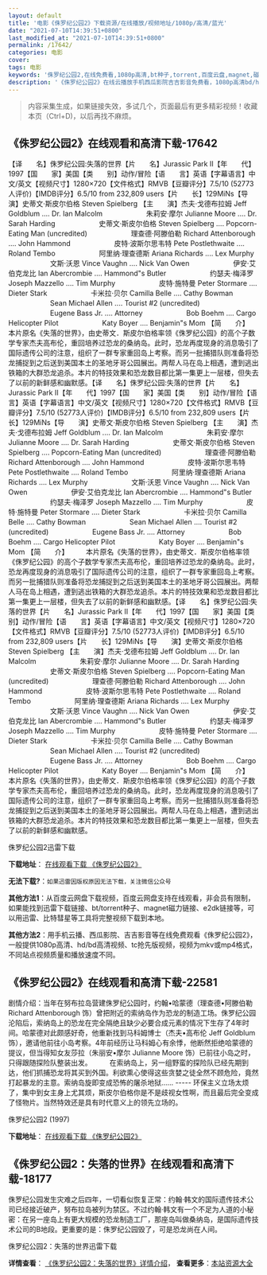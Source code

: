 ```yaml
---
layout: default
title: '电影《侏罗纪公园2》下载资源/在线播放/视频地址/1080p/高清/蓝光'
date: "2021-07-10T14:39:51+0800"
last_modified_at: "2021-07-10T14:39:51+0800"
permalink: /17642/
categories: 电影
cover:
tags: 电影
keywords: '侏罗纪公园2,在线免费看,1080p高清,bt种子,torrent,百度云盘,magnet,磁力链,迅雷下载资源'
description: '《侏罗纪公园2》在线云播放手机西瓜影院吉吉影音免费看，1080p高清bd/hd未删减完整版和tc抢先枪版，mkv/mp4格式，附带bt/torrent种子、magnet/磁力链、百度云盘、网盘资源迅雷下载链接'
---
```


>内容采集生成，如果链接失效，多试几个，页面最后有更多精彩视频！收藏本页（Ctrl+D)，以后再找不麻烦。


## 《侏罗纪公园2》在线观看和高清下载-17642

【译　　名】侏罗纪公园:失落的世界【片　　名】Jurassic Park II【年　　代】1997【国　　家】美国【类　　别】动作/冒险【语　　言】英语【字幕语言】中文/英文【视频尺寸】1280×720【文件格式】RMVB【豆瓣评分】7.5/10 (52773人评价)【IMDB评分】6.5/10 from 232,809 users【片　　长】129MiNs【导　　演】史蒂文·斯皮尔伯格 Steven Spielberg 【主　　演】杰夫·戈德布拉姆 Jeff Goldblum .... Dr. Ian Malcolm 　　　　　　朱莉安·摩尔 Julianne Moore .... Dr. Sarah Harding 　　　　　　史蒂文·斯皮尔伯格 Steven Spielberg .... Popcorn-Eating Man (uncredited) 　　　　　　理查德·阿滕伯勒 Richard Attenborough .... John Hammond 　　　　　　皮特·波斯尔思韦特 Pete Postlethwaite .... Roland Tembo 　　　　　　阿里纳·理查德斯 Ariana Richards .... Lex Murphy 　　　　　　文斯·沃恩 Vince Vaughn .... Nick Van Owen 　　　　　　伊安·艾伯克龙比 Ian Abercrombie .... Hammond"s Butler 　　　　　　约瑟夫·梅泽罗 Joseph Mazzello .... Tim Murphy 　　　　　　皮特·施特曼 Peter Stormare .... Dieter Stark 　　　　　　卡米拉·贝尔 Camilla Belle .... Cathy Bowman 　　　　　　Sean Michael Allen .... Tourist #2 (uncredited) 　　　　　　Eugene Bass Jr. .... Attorney 　　　　　　Bob Boehm .... Cargo Helicopter Pilot 　　　　　　Katy Boyer .... Benjamin"s Mom 【简　　介】　　　本片原名《失落的世界》，由史蒂文．斯皮尔伯格率领《侏罗纪公园》的高个子数学专家杰夫高布伦，重回培养过恐龙的桑纳岛。此时，恐龙再度现身的消息吸引了国际遗传公司的注意，组织了一群专家重回岛上考察。而另一批捕猎队则准备将恐龙捕捉到之后送到美国本土的圣地牙哥公园展出。两帮人马在岛上相遇，遭到逃出铁箱的大群恐龙追杀。本片的特技效果和恐龙数目都比第一集更上一层楼，但失去了以前的新鲜感和幽默感。【译　　名】侏罗纪公园:失落的世界【片　　名】Jurassic Park II【年　　代】1997【国　　家】美国【类　　别】动作/冒险【语　　言】英语【字幕语言】中文/英文【视频尺寸】1280×720【文件格式】RMVB【豆瓣评分】7.5/10 (52773人评价)【IMDB评分】6.5/10 from 232,809 users【片　　长】129MiNs【导　　演】史蒂文·斯皮尔伯格 Steven Spielberg 【主　　演】杰夫·戈德布拉姆 Jeff Goldblum .... Dr. Ian Malcolm 　　　　　　朱莉安·摩尔 Julianne Moore .... Dr. Sarah Harding 　　　　　　史蒂文·斯皮尔伯格 Steven Spielberg .... Popcorn-Eating Man (uncredited) 　　　　　　理查德·阿滕伯勒 Richard Attenborough .... John Hammond 　　　　　　皮特·波斯尔思韦特 Pete Postlethwaite .... Roland Tembo 　　　　　　阿里纳·理查德斯 Ariana Richards .... Lex Murphy 　　　　　　文斯·沃恩 Vince Vaughn .... Nick Van Owen 　　　　　　伊安·艾伯克龙比 Ian Abercrombie .... Hammond"s Butler 　　　　　　约瑟夫·梅泽罗 Joseph Mazzello .... Tim Murphy 　　　　　　皮特·施特曼 Peter Stormare .... Dieter Stark 　　　　　　卡米拉·贝尔 Camilla Belle .... Cathy Bowman 　　　　　　Sean Michael Allen .... Tourist #2 (uncredited) 　　　　　　Eugene Bass Jr. .... Attorney 　　　　　　Bob Boehm .... Cargo Helicopter Pilot 　　　　　　Katy Boyer .... Benjamin"s Mom 【简　　介】　　　本片原名《失落的世界》，由史蒂文．斯皮尔伯格率领《侏罗纪公园》的高个子数学专家杰夫高布伦，重回培养过恐龙的桑纳岛。此时，恐龙再度现身的消息吸引了国际遗传公司的注意，组织了一群专家重回岛上考察。而另一批捕猎队则准备将恐龙捕捉到之后送到美国本土的圣地牙哥公园展出。两帮人马在岛上相遇，遭到逃出铁箱的大群恐龙追杀。本片的特技效果和恐龙数目都比第一集更上一层楼，但失去了以前的新鲜感和幽默感。【译　　名】侏罗纪公园:失落的世界【片　　名】Jurassic Park II【年　　代】1997【国　　家】美国【类　　别】动作/冒险【语　　言】英语【字幕语言】中文/英文【视频尺寸】1280×720【文件格式】RMVB【豆瓣评分】7.5/10 (52773人评价)【IMDB评分】6.5/10 from 232,809 users【片　　长】129MiNs【导　　演】史蒂文·斯皮尔伯格 Steven Spielberg 【主　　演】杰夫·戈德布拉姆 Jeff Goldblum .... Dr. Ian Malcolm 　　　　　　朱莉安·摩尔 Julianne Moore .... Dr. Sarah Harding 　　　　　　史蒂文·斯皮尔伯格 Steven Spielberg .... Popcorn-Eating Man (uncredited) 　　　　　　理查德·阿滕伯勒 Richard Attenborough .... John Hammond 　　　　　　皮特·波斯尔思韦特 Pete Postlethwaite .... Roland Tembo 　　　　　　阿里纳·理查德斯 Ariana Richards .... Lex Murphy 　　　　　　文斯·沃恩 Vince Vaughn .... Nick Van Owen 　　　　　　伊安·艾伯克龙比 Ian Abercrombie .... Hammond"s Butler 　　　　　　约瑟夫·梅泽罗 Joseph Mazzello .... Tim Murphy 　　　　　　皮特·施特曼 Peter Stormare .... Dieter Stark 　　　　　　卡米拉·贝尔 Camilla Belle .... Cathy Bowman 　　　　　　Sean Michael Allen .... Tourist #2 (uncredited) 　　　　　　Eugene Bass Jr. .... Attorney 　　　　　　Bob Boehm .... Cargo Helicopter Pilot 　　　　　　Katy Boyer .... Benjamin"s Mom 【简　　介】　　　本片原名《失落的世界》，由史蒂文．斯皮尔伯格率领《侏罗纪公园》的高个子数学专家杰夫高布伦，重回培养过恐龙的桑纳岛。此时，恐龙再度现身的消息吸引了国际遗传公司的注意，组织了一群专家重回岛上考察。而另一批捕猎队则准备将恐龙捕捉到之后送到美国本土的圣地牙哥公园展出。两帮人马在岛上相遇，遭到逃出铁箱的大群恐龙追杀。本片的特技效果和恐龙数目都比第一集更上一层楼，但失去了以前的新鲜感和幽默感。


侏罗纪公园2迅雷下载

**下载地址**： [在线观看下载 《侏罗纪公园2》](https://www.993dy.com//vod-detail-id-30788.html) 


**无法下载?**：`如果迅雷因版权原因无法下载，关注微信公众号 `

**其他方法1**：从百度云网盘下载视频，百度云网盘支持在线观看，非会员有限制，如果能找到迅雷下载链接、bt/torrent种子、magnet磁力链接、e2dk链接等，可以用迅雷、比特彗星等工具将完整视频下载到本地。

**其他方法2**：用手机云播、西瓜影院、吉吉影音等在线免费观看《侏罗纪公园2》，一般提供1080p高清、hd/bd高清视频、tc抢先版视频，视频为mkv或mp4格式，不同站点视频质量和播放速度不同。


## 《侏罗纪公园2》在线观看和高清下载-22581

剧情介绍：当年在努布拉岛营建侏罗纪公园时，约翰•哈蒙德（理查德•阿滕伯勒 Richard Attenborough 饰）曾把附近的索纳岛作为恐龙的制造工场。侏罗纪公园沦陷后，索纳岛上的恐龙在完全隔绝且缺少必要合成元素的情况下生存了4年时间。哈蒙德对此颇感好奇，他重新找到马科姆博士（杰夫•高布伦 Jeff Goldblum 饰），邀请他前往小岛考察。4年前经历让马科姆心有余悸，他断然拒绝哈蒙德的提议，但当得知女友莎拉（朱丽安•摩尔 Julianne Moore 饰）已前往小岛之时，只得跟随探险队整装出发。  　　在索纳岛上，另一组野蛮的探险队已经先期到达，他们抓捕恐龙将其买到外国。利欲熏心使得这些贪婪之徒全然不顾危险，竟然打起暴龙的主意。索纳岛旋即变成恐怖的屠杀地狱…… ----- 环保主义立场太烦了，集中到女主身上尤其烦，斯皮尔伯格你是不是歧视女性啊，而且最后完全变成了怪物片。当然特效还是具有时代意义上的领先立场的。


侏罗纪公园2 (1997)

**下载地址**： [在线观看下载 《侏罗纪公园2》](https://www.btbtdy.me/btdy/dy388.html) 


## 《侏罗纪公园2：失落的世界》在线观看和高清下载-18177

侏罗纪公园发生灾难之后四年，一切看似恢复正常：约翰·韩文的国际遗传技术公司已经接近破产，努布拉岛被列为禁区。不过约翰&middot;韩文有一个不足为人道的小秘密：在另一座岛上有更大规模的恐龙制造工厂，那座岛叫做桑纳岛，是国际遗传技术公司的B地段。更重要的是：侏罗纪公园毁了，可是恐龙尚在人间。


侏罗纪公园2：失落的世界迅雷下载

**详情查看**： [《侏罗纪公园2：失落的世界》详情介绍](/movie/18177/)， **查看更多**：[本站资源大全](/movie/t/all/)

